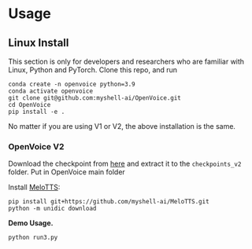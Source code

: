 # Usage

## Linux Install

This section is only for developers and researchers who are familiar with Linux, Python and PyTorch. Clone this repo, and run

```
conda create -n openvoice python=3.9
conda activate openvoice
git clone git@github.com:myshell-ai/OpenVoice.git
cd OpenVoice
pip install -e .
```

No matter if you are using V1 or V2, the above installation is the same.

### OpenVoice V2

Download the checkpoint from [here](https://myshell-public-repo-hosting.s3.amazonaws.com/openvoice/checkpoints_v2_0417.zip) and extract it to the `checkpoints_v2` folder. Put in OpenVoice main folder

Install [MeloTTS](https://github.com/myshell-ai/MeloTTS):
```
pip install git+https://github.com/myshell-ai/MeloTTS.git
python -m unidic download
```

**Demo Usage.** 
```
python run3.py
```
